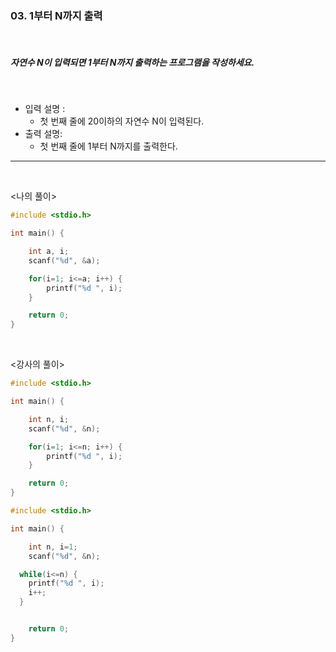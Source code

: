### 03. 1부터 N까지 출력

<br>

##### 자연수 N이 입력되면 1부터 N까지 출력하는 프로그램을 작성하세요.

<br>

- 입력 설명 :
  - 첫 번째 줄에 20이하의 자연수 N이 입력된다.
    <br>
- 출력 설명:
  - 첫 번째 줄에 1부터 N까지를 출력한다.

---

<br>

<나의 풀이>

```c
#include <stdio.h>

int main() {

	int a, i;
	scanf("%d", &a);

	for(i=1; i<=a; i++) {
		printf("%d ", i);
	}

	return 0;
}
```

<br>

<강사의 풀이>

```c
#include <stdio.h>

int main() {

	int n, i;
	scanf("%d", &n);

	for(i=1; i<=n; i++) {
		printf("%d ", i);
	}

	return 0;
}
```

```c
#include <stdio.h>

int main() {

	int n, i=1;
	scanf("%d", &n);

  while(i<=n) {
    printf("%d ", i);
    i++;
  }


	return 0;
}
```
